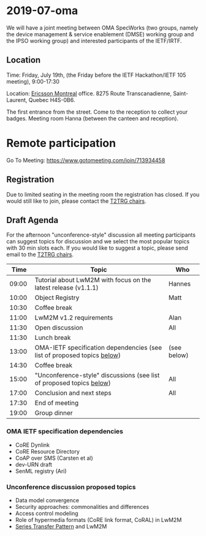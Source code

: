 # 2019-07-oma

We will have a joint meeting between OMA SpecWorks (two groups, namely the device management & service enablement (DMSE) working group and the IPSO working group) and interested participants of the IETF/IRTF. 

## Location

Time: Friday, July 19th, (the Friday before the IETF Hackathon/IETF 105 meeting), 9:00-17:30

Location: [Ericsson Montreal](https://www.ericsson.com/en/about-us/company-facts/ericsson-worldwide/canada) office. 8275 Route Transcanadienne, Saint-Laurent, Quebec H4S-0B6.

The first entrance from the street. Come to the reception to collect your badges. Meeting room Hanna (between the canteen and reception).

# Remote participation

Go To Meeting: https://www.gotomeeting.com/join/713934458

## Registration

Due to limited seating in the meeting room the registration has closed. If you would still like to join, please contact the [T2TRG chairs](mailto:t2trg-chairs@irtf.org).

## Draft Agenda

For the afternoon "unconference-style" discussion all meeting participants can suggest topics for discussion and we select the most popular topics with 30 min slots each. If you would like to suggest a topic, please send email to the [T2TRG chairs](mailto:t2trg-chairs@irtf.org).

| Time    | Topic | Who |
|---------|-------|-----|
| 09:00   | Tutorial about LwM2M with focus on the latest release (v1.1.1) | Hannes
| 10:00   | Object Registry |  Matt
| 10:30   | Coffee break
| 11:00   | LwM2M v1.2 requirements | Alan
| 11:30   | Open discussion | All 
| 11:30   | Lunch break
| 13:00   | OMA-IETF specification dependencies (see list of proposed topics [below](#oma-ietf-specification-dependencies)) | (see below)
| 14:30   | Coffee break
| 15:00   | "Unconference-style" discussions (see list of proposed topics [below](#unconference-discussion-proposed-topics)) | All                                           
| 17:00   | Conclusion and next steps | All
| 17:30   | End of meeting
| 19:00   | Group dinner

### OMA IETF specification dependencies

* CoRE Dynlink
* CoRE Resource Directory
* CoAP over SMS (Carsten et al)
* dev-URN draft
* SenML registry (Ari)

### Unconference discussion proposed topics

- Data model convergence
- Security approaches: commonalities and differences
- Access control modeling
- Role of hypermedia formats (CoRE link format, CoRAL) in LwM2M
- [Series Transfer Pattern](https://tools.ietf.org/html/draft-bormann-t2trg-stp-01) and LwM2M
